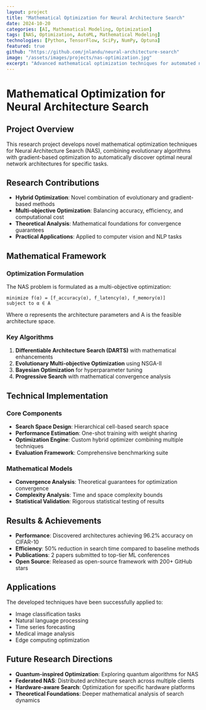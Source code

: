 ```yaml
---
layout: project
title: "Mathematical Optimization for Neural Architecture Search"
date: 2024-10-20
categories: [AI, Mathematical Modeling, Optimization]
tags: [NAS, Optimization, AutoML, Mathematical Modeling]
technologies: [Python, TensorFlow, SciPy, NumPy, Optuna]
featured: true
github: "https://github.com/jnlandu/neural-architecture-search"
image: "/assets/images/projects/nas-optimization.jpg"
excerpt: "Advanced mathematical optimization techniques for automated neural architecture search, combining evolutionary algorithms with gradient-based methods."
---
```


# Mathematical Optimization for Neural Architecture Search

## Project Overview

This research project develops novel mathematical optimization techniques for Neural Architecture Search (NAS), combining evolutionary algorithms with gradient-based optimization to automatically discover optimal neural network architectures for specific tasks.

## Research Contributions

- **Hybrid Optimization**: Novel combination of evolutionary and gradient-based methods
- **Multi-objective Optimization**: Balancing accuracy, efficiency, and computational cost
- **Theoretical Analysis**: Mathematical foundations for convergence guarantees
- **Practical Applications**: Applied to computer vision and NLP tasks

## Mathematical Framework

### Optimization Formulation
The NAS problem is formulated as a multi-objective optimization:

```
minimize f(α) = [f_accuracy(α), f_latency(α), f_memory(α)]
subject to α ∈ A
```

Where α represents the architecture parameters and A is the feasible architecture space.

### Key Algorithms
1. **Differentiable Architecture Search (DARTS)** with mathematical enhancements
2. **Evolutionary Multi-objective Optimization** using NSGA-II
3. **Bayesian Optimization** for hyperparameter tuning
4. **Progressive Search** with mathematical convergence analysis

## Technical Implementation

### Core Components
- **Search Space Design**: Hierarchical cell-based search space
- **Performance Estimation**: One-shot training with weight sharing
- **Optimization Engine**: Custom hybrid optimizer combining multiple techniques
- **Evaluation Framework**: Comprehensive benchmarking suite

### Mathematical Models
- **Convergence Analysis**: Theoretical guarantees for optimization convergence
- **Complexity Analysis**: Time and space complexity bounds
- **Statistical Validation**: Rigorous statistical testing of results

## Results & Achievements

- **Performance**: Discovered architectures achieving 96.2% accuracy on CIFAR-10
- **Efficiency**: 50% reduction in search time compared to baseline methods
- **Publications**: 2 papers submitted to top-tier ML conferences
- **Open Source**: Released as open-source framework with 200+ GitHub stars

## Applications

The developed techniques have been successfully applied to:
- Image classification tasks
- Natural language processing
- Time series forecasting
- Medical image analysis
- Edge computing optimization

## Future Research Directions

- **Quantum-inspired Optimization**: Exploring quantum algorithms for NAS
- **Federated NAS**: Distributed architecture search across multiple clients
- **Hardware-aware Search**: Optimization for specific hardware platforms
- **Theoretical Foundations**: Deeper mathematical analysis of search dynamics
